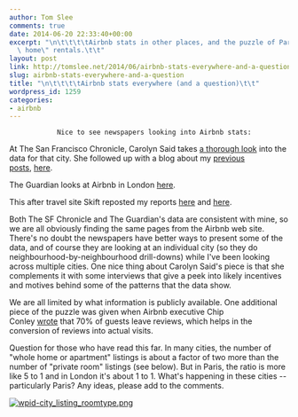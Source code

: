 ```yaml
---
author: Tom Slee
comments: true
date: 2014-06-20 22:33:40+00:00
excerpt: "\n\t\t\t\tAirbnb stats in other places, and the puzzle of Paris's \"whole\
  \ home\" rentals.\t\t"
layout: post
link: http://tomslee.net/2014/06/airbnb-stats-everywhere-and-a-question.html
slug: airbnb-stats-everywhere-and-a-question
title: "\n\t\t\t\tAirbnb stats everywhere (and a question)\t\t"
wordpress_id: 1259
categories:
- airbnb
---
```



				Nice to see newspapers looking into Airbnb stats:

At The San Francisco Chronicle, Carolyn Said takes [a thorough look](http://www.sfchronicle.com/business/item/airbnb-san-francisco-30110.php) into the data for that city. She followed up with a blog about my [previous](http://tomslee.net/2014/05/the-shape-of-airbnbs-business.html) [posts](http://tomslee.net/2014/06/the-shape-of-airbnbs-business-ii.html), [here](http://blog.sfgate.com/techchron/2014/06/17/even-more-data-about-airbnbs-impact-in-san-francisco/).

The Guardian looks at Airbnb in London [here](http://www.theguardian.com/technology/2014/jun/20/buy-to-let-landlords-leasing-properties-airbnb-uk).

This after travel site Skift reposted my reports [here](http://skift.com/2014/05/30/the-professionalization-of-airbnb-hosts/) and [here](http://skift.com/2014/06/12/trust-ratings-and-the-data-behind-airbnbs-host-turnover/).

Both The SF Chronicle and The Guardian's data are consistent with mine, so we are all obviously finding the same pages from the Airbnb web site. There's no doubt the newspapers have better ways to present some of the data, and of course they are looking at an individual city (so they do neighbourhood-by-neighbourhood drill-downs) while I've been looking across multiple cities. One nice thing about Carolyn Said's piece is that she complements it with some interviews that give a peek into likely incentives and motives behind some of the patterns that the data show.

We are all limited by what information is publicly available. One additional piece of the puzzle was given when Airbnb executive Chip Conley [wrote](http://blog.airbnb.com/hospitality-15-cities-5-key-lessons/) that 70% of guests leave reviews, which helps in the conversion of reviews into actual visits.

Question for those who have read this far. In many cities, the number of "whole home or apartment" listings is about a factor of two more than the number of "private room" listings (see below). But in Paris, the ratio is more like 5 to 1 and in London it's about 1 to 1. What's happening in these cities -- particularly Paris? Any ideas, please add to the comments.

[![wpid-city_listing_roomtype.png](http://tomslee.net/wordpress/wp-content/uploads/2014/05/wpid-city_listing_roomtype2.png)](http://tomslee.net/wordpress/wp-content/uploads/2014/05/wpid-city_listing_roomtype2.png)		
